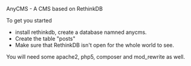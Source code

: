 AnyCMS - A CMS based on RethinkDB


To get you started

- install rethinkdb, create a database namned anycms.
- Create the table "posts"
- Make sure that RethinkDB isn't open for the whole world to see.

You will need some apache2, php5, composer and mod_rewrite as well.

